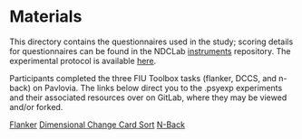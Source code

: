 # Materials

This directory contains the questionnaires used in the study; scoring details for questionnaires can be found in the NDCLab [instruments](https://github.com/NDCLab/instruments) repository.  The experimental protocol is available [here](https://docs.google.com/document/d/10tD_2dk32-PkNHFoG1CtFjqMiVjf14gKzeq17Ya7d9Q/edit?usp=sharing).

Participants completed the three FIU Toolbox tasks (flanker, DCCS, and n-back) on Pavlovia. The links below direct you to the .psyexp experiments and their associated resources over on GitLab, where they may be viewed and/or forked.

[Flanker](https://gitlab.pavlovia.org/NdcLabB/ft-flanker-inc-o_s1_r1_e1)
[Dimensional Change Card Sort](https://gitlab.pavlovia.org/NDCLabB/ft-dccs-o_s1_r1_e1)
[N-Back](https://gitlab.pavlovia.org/NDCLabB/ft-nback-o_s1_r1_e1)

